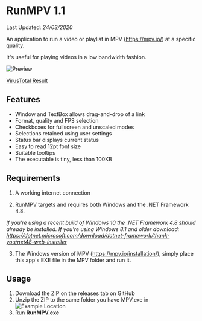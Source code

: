 # RunMPV 1.1

Last Updated: _24/03/2020_

An application to run a video or playlist in MPV (https://mpv.io/) at a specific quality.

It's useful for playing videos in a low bandwidth fashion.

![Preview](https://raw.githubusercontent.com/hl2guide/RunMPV/master/Screenshots/main.PNG)

[VirusTotal Result](https://www.virustotal.com/gui/file/50d8f85f8dab548f031d4524f087c4396f51a7585220d1fadd012a5685304a1c/detection)

## Features

- Window and TextBox allows drag-and-drop of a link
- Format, quality and FPS selection
- Checkboxes for fullscreen and unscaled modes
- Selections retained using user settings
- Status bar displays current status
- Easy to read 12pt font size
- Suitable tooltips
- The executable is tiny, less than 100KB

## Requirements

1) A working internet connection

2) RunMPV targets and requires both Windows and the .NET Framework 4.8.

_If you're using a recent build of Windows 10 the .NET Framework 4.8 should already be installed._
_If you're using Windows 8.1 and older download: https://dotnet.microsoft.com/download/dotnet-framework/thank-you/net48-web-installer_

3) The Windows version of MPV (https://mpv.io/installation/), simply place this app's EXE file in the MPV folder and run it.

## Usage

1) Download the ZIP on the releases tab on GitHub
2) Unzip the ZIP to the same folder you have MPV.exe in
![Example Location](https://raw.githubusercontent.com/hl2guide/RunMPV/master/Screenshots/usage.PNG)
3) Run __RunMPV.exe__
